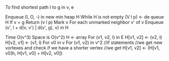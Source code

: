 To find shortest path I to g in v, e

Enqueue (I, O, -) in new min heap H
While H is not empty
(V l p) <- de queue H
If v = g
Return (v l p)
Mark v
For each unmarked neighbor v' of v
Enqueue (v', l + d(v, v') | d(v', g), v) in H


Time O(v^3)
Space is O(v^2)
H <- array
  For (v1, v2, l) in E
    H[v1, v2] <- (v2, l)
    H[v2, v1] <- (v1, l)
    For v0 in v
      For (v1, v2) in v^2
        //if statements
        //we get new vortexes and check if we have a shorter vertex
        //we get H[v1, v2] <- (H[v1, v0]h, H[v1, v0] + H[v2, v0])
